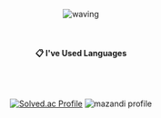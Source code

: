



<div align="center">
  
  ![waving](https://capsule-render.vercel.app/api?type=waving&height=200&text=hongs0312&fontAlign=75&fontAlignY=40&color=gradient&customColorList=2)
 
 <br/> 

  ####  :clipboard: I've Used Languages



 <br/> 
   
 <br/> 
 
[![Solved.ac Profile](http://mazassumnida.wtf/api/v2/generate_badge?boj=hongs0312)](https://solved.ac/hogns0312) 
![mazandi profile](http://mazandi.herokuapp.com/api?handle=hongs0312&theme=warm)
<!--
 [![hongs0312's github stats](https://github-readme-stats.vercel.app/api?username=hongs0312&show_icons=true&theme=dracula)](https://github.com/hongs0312)
-->

</div>

